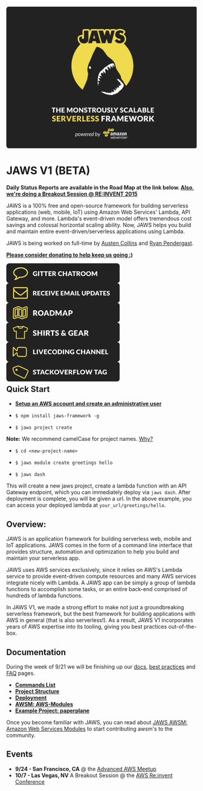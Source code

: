 ![JAWS stack javascript aws node.js express auroradb dynamodb lambda](img/jaws_framework_logo_animated_xl.gif)

JAWS V1 (BETA)
=================================

**Daily Status Reports are available in the Road Map at the link below.  [Also, we're doing a Breakout Session @ RE:INVENT 2015](https://www.portal.reinvent.awsevents.com/connect/sessionDetail.ww?SESSION_ID=5494)**

JAWS is a 100% free and open-source framework for building serverless applications (web, mobile, IoT) using Amazon Web Services' Lambda, API Gateway, and more.  Lambda's event-driven model offers tremendous cost savings and colossal horizontal scaling ability.  Now, JAWS helps you build and maintain entire event-driven/serverless applications using Lambda.

JAWS is being worked on full-time by [Austen Collins](https://twitter.com/austencollins) and [Ryan Pendergast](https://twitter.com/rynop).

**[Please consider donating to help keep us going :)](https://cash.me/$jawsframework)**

<a class="frame" href="https://gitter.im/jaws-framework/JAWS?utm_source=badge&utm_medium=badge&utm_campaign=pr-badge" target="_blank"><img src="img/jaws_gitter_chatroom.png" align="left" width="300"></a>

<br/><br/>

<a href="http://github.us11.list-manage1.com/subscribe?u=b4fad36768cab222f88338995&id=5f8407dded" target="_blank"><img src="img/jaws_email_list.png" align="left" width="300"></a>

<br/><br/>

<a href="https://docs.google.com/document/d/1SeTgtsQc620vcwgGMZ4F2yuWVf-A3JmpTn1VT8pKYsA/edit?usp=sharing" target="_blank"><img src="img/jaws_roadmap.png" align="left" width="300"></a>

<br/><br/>

<a href="http://teespring.com/jaws_og" target="_blank"><img src="img/jaws_shirts.png" align="left" width="300"></a>

<br/><br/>

<a href="https://www.livecoding.tv/jaws/" target="_blank"><img src="img/jaws_livecoding_channel.png" align="left" width="300"></a>

<br/><br/>

<a href="http://stackoverflow.com/questions/tagged/jaws" target="_blank"><img src="img/jaws_stackoverflow_tag.png" align="left" width="300"></a>

<br/><br/><br/>

## Quick Start

*  **[Setup an AWS account and create an administrative user](./docs/account_setup.md)**

*  ```$ npm install jaws-framework -g```

*  ```$ jaws project create```

 **Note:** We recommend camelCase for project names. [Why?](./docs/best_practices.md#project-names)

*  ```$ cd <new-project-name>```

*  ```$ jaws module create greetings hello```

* ```$ jaws dash```

This will create a new jaws project, create a lambda function with an API Gateway endpoint, which you can immediately deploy via
`jaws dash`.  After deployment is complete, you will be given a url.  In the above example, you can access your
deployed lambda at `your_url/greetings/hello`.

## Overview:

JAWS is an application framework for building serverless web, mobile and IoT applications.  JAWS comes in the form of a command line interface that provides structure, automation and optimization to help you build and maintain your serverless app.

JAWS uses AWS services exclusively, since it relies on AWS's Lambda service to provide event-driven compute resources and many AWS services integrate nicely with Lambda.  A JAWS app can be simply a group of lambda functions to accomplish some tasks, or an entire back-end comprised of hundreds of lambda functions.

In JAWS V1, we made a strong effort to make not just a groundbreaking serverless framework, but the best framework for building applications with AWS in general (that is also serverless!).  As a result, JAWS V1 incorporates years of AWS expertise into its tooling, giving you best practices out-of-the-box.

## Documentation

During the week of 9/21 we will be finishing up our [docs](./docs/), [best practices](./docs/best_practices.md) and [FAQ](./docs/FAQ.md) pages.

* **[Commands List](docs/commands.md)**
* **[Project Structure](docs/project_structure.md)**
* **[Deployment](docs/deployment.md)**
* **[AWSM: AWS-Modules](docs/aws_modules.md)**
* **[Example Project: paperplane](https://github.com/eahefnawy/paperplane)**

Once you become familiar with JAWS, you can read about [JAWS AWSM: Amazon Web Services Modules](https://github.com/awsm-org/awsm) to start contributing awsm's to the community.

## Events

* **9/24 - San Francisco, CA** @ the [Advanced AWS Meetup](http://www.meetup.com/AdvancedAWS/)
* **10/7 - Las Vegas, NV** A Breakout Session @ the [AWS Re:invent Conference](https://www.portal.reinvent.awsevents.com/connect/search.ww#loadSearch-searchPhrase=jaws&searchType=session&tc=0&sortBy=abbreviationSort&p=)

